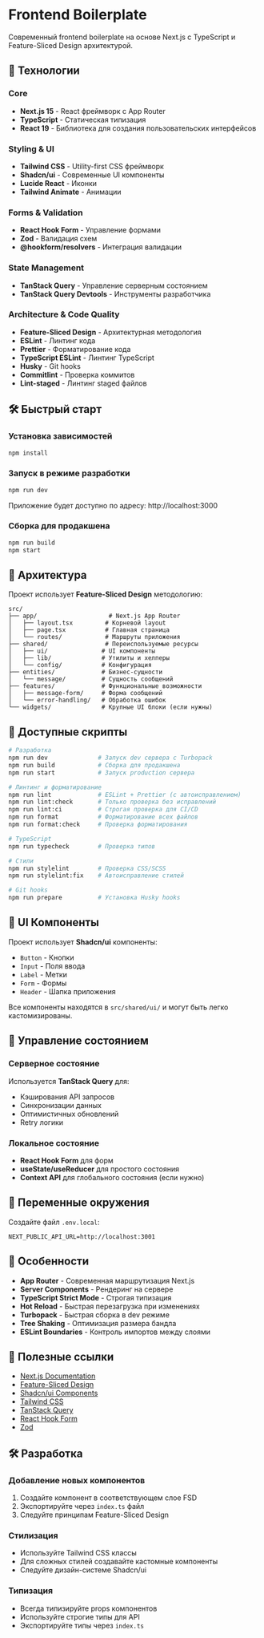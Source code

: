 # Frontend Boilerplate

Современный frontend boilerplate на основе Next.js с TypeScript и Feature-Sliced Design архитектурой.

## 🚀 Технологии

### Core
- **Next.js 15** - React фреймворк с App Router
- **TypeScript** - Статическая типизация
- **React 19** - Библиотека для создания пользовательских интерфейсов

### Styling & UI
- **Tailwind CSS** - Utility-first CSS фреймворк
- **Shadcn/ui** - Современные UI компоненты
- **Lucide React** - Иконки
- **Tailwind Animate** - Анимации

### Forms & Validation
- **React Hook Form** - Управление формами
- **Zod** - Валидация схем
- **@hookform/resolvers** - Интеграция валидации

### State Management
- **TanStack Query** - Управление серверным состоянием
- **TanStack Query Devtools** - Инструменты разработчика

### Architecture & Code Quality
- **Feature-Sliced Design** - Архитектурная методология
- **ESLint** - Линтинг кода
- **Prettier** - Форматирование кода
- **TypeScript ESLint** - Линтинг TypeScript
- **Husky** - Git hooks
- **Commitlint** - Проверка коммитов
- **Lint-staged** - Линтинг staged файлов

## 🛠 Быстрый старт

### Установка зависимостей

```bash
npm install
```

### Запуск в режиме разработки

```bash
npm run dev
```

Приложение будет доступно по адресу: http://localhost:3000

### Сборка для продакшена

```bash
npm run build
npm start
```

## 📁 Архитектура

Проект использует **Feature-Sliced Design** методологию:

```
src/
├── app/                    # Next.js App Router
│   ├── layout.tsx         # Корневой layout
│   ├── page.tsx           # Главная страница
│   └── routes/            # Маршруты приложения
├── shared/                # Переиспользуемые ресурсы
│   ├── ui/               # UI компоненты
│   ├── lib/              # Утилиты и хелперы
│   └── config/           # Конфигурация
├── entities/             # Бизнес-сущности
│   └── message/          # Сущность сообщений
├── features/             # Функциональные возможности
│   ├── message-form/     # Форма сообщений
│   └── error-handling/   # Обработка ошибок
└── widgets/              # Крупные UI блоки (если нужны)
```

## 🔧 Доступные скрипты

```bash
# Разработка
npm run dev              # Запуск dev сервера с Turbopack
npm run build            # Сборка для продакшена
npm run start            # Запуск production сервера

# Линтинг и форматирование
npm run lint             # ESLint + Prettier (с автоисправлением)
npm run lint:check       # Только проверка без исправлений
npm run lint:ci          # Строгая проверка для CI/CD
npm run format           # Форматирование всех файлов
npm run format:check     # Проверка форматирования

# TypeScript
npm run typecheck        # Проверка типов

# Стили
npm run stylelint        # Проверка CSS/SCSS
npm run stylelint:fix    # Автоисправление стилей

# Git hooks
npm run prepare          # Установка Husky hooks
```

## 🎨 UI Компоненты

Проект использует **Shadcn/ui** компоненты:

- `Button` - Кнопки
- `Input` - Поля ввода
- `Label` - Метки
- `Form` - Формы
- `Header` - Шапка приложения

Все компоненты находятся в `src/shared/ui/` и могут быть легко кастомизированы.

## 🔄 Управление состоянием

### Серверное состояние
Используется **TanStack Query** для:
- Кэширования API запросов
- Синхронизации данных
- Оптимистичных обновлений
- Retry логики

### Локальное состояние
- **React Hook Form** для форм
- **useState/useReducer** для простого состояния
- **Context API** для глобального состояния (если нужно)

## 📝 Переменные окружения

Создайте файл `.env.local`:

```env
NEXT_PUBLIC_API_URL=http://localhost:3001
```

## 🚀 Особенности

- **App Router** - Современная маршрутизация Next.js
- **Server Components** - Рендеринг на сервере
- **TypeScript Strict Mode** - Строгая типизация
- **Hot Reload** - Быстрая перезагрузка при изменениях
- **Turbopack** - Быстрая сборка в dev режиме
- **Tree Shaking** - Оптимизация размера бандла
- **ESLint Boundaries** - Контроль импортов между слоями

## 📖 Полезные ссылки

- [Next.js Documentation](https://nextjs.org/docs)
- [Feature-Sliced Design](https://feature-sliced.design/)
- [Shadcn/ui Components](https://ui.shadcn.com/)
- [Tailwind CSS](https://tailwindcss.com/)
- [TanStack Query](https://tanstack.com/query)
- [React Hook Form](https://react-hook-form.com/)
- [Zod](https://zod.dev/)

## 🛠 Разработка

### Добавление новых компонентов

1. Создайте компонент в соответствующем слое FSD
2. Экспортируйте через `index.ts` файл
3. Следуйте принципам Feature-Sliced Design

### Стилизация

- Используйте Tailwind CSS классы
- Для сложных стилей создавайте кастомные компоненты
- Следуйте дизайн-системе Shadcn/ui

### Типизация

- Всегда типизируйте props компонентов
- Используйте строгие типы для API
- Экспортируйте типы через `index.ts`